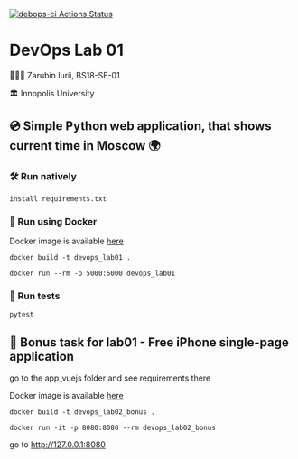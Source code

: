 [![debops-ci Actions Status](https://github.com/pfh-hbq/devops/workflows/devops-ci/badge.svg)](https://github.com/pfh-hbq/devops/actions) 


# DevOps Lab 01
👨🏻‍💻 Zarubin Iurii, BS18-SE-01

🏛 Innopolis University


## 💿 Simple Python web application, that shows current time in Moscow 🌍

### 🛠 Run natively

`install requirements.txt`

### 🐳 Run using Docker

Docker image is available [here](https://hub.docker.com/r/pfhhbq/devops_lab01)

`docker build -t devops_lab01 .`

`docker run --rm -p 5000:5000 devops_lab01`

### 🧪 Run tests

`pytest`

## 📱 Bonus task for lab01 - Free iPhone single-page application

go to the app_vuejs folder and see requirements there

Docker image is available [here](https://hub.docker.com/r/pfhhbq/devops_lab02_bonus)

`docker build -t devops_lab02_bonus .`

`docker run -it -p 8080:8080 --rm devops_lab02_bonus`

go to http://127.0.0.1:8080


